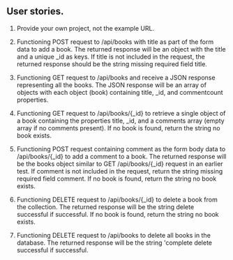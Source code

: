**User stories.**
---

1. Provide your own project, not the example URL.

2. Functioning POST request to /api/books with title as part of the form data to add a book. The returned response will be an object with the title and a unique _id as keys. If title is not included in the request, the returned response should be the string missing required field title.

3. Functioning GET request to /api/books and receive a JSON response representing all the books. The JSON response will be an array of objects with each object (book) containing title, _id, and commentcount properties.

4. Functioning GET request to /api/books/{_id} to retrieve a single object of a book containing the properties title, _id, and a comments array (empty array if no comments present). If no book is found, return the string no book exists.

5. Functioning POST request containing comment as the form body data to /api/books/{_id} to add a comment to a book. The returned response will be the books object similar to GET /api/books/{_id} request in an earlier test. If comment is not included in the request, return the string missing required field comment. If no book is found, return the string no book exists.

6. Functioning DELETE request to /api/books/{_id} to delete a book from the collection. The returned response will be the string delete successful if successful. If no book is found, return the string no book exists.

7. Functioning DELETE request to /api/books to delete all books in the database. The returned response will be the string 'complete delete successful if successful.



